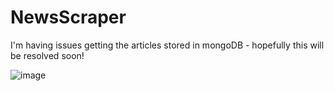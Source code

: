 # NewsScraper

I'm having issues getting the articles stored in mongoDB - hopefully this will be resolved soon!

![image](https://user-images.githubusercontent.com/47361606/61171404-a8324b80-a53c-11e9-950c-7461e22b0db5.png)
